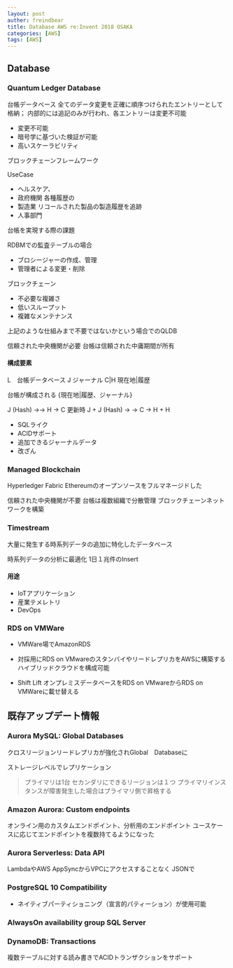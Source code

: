 ```yaml
---
layout: post
auther: freindbear
title: Database AWS re:Invent 2018 OSAKA
categories: [AWS]
tags: [AWS]
---
```


## Database
### Quantum Ledger Database
台帳データベース
全てのデータ変更を正確に順序つけられたエントリーとして格納；
内部的には追記のみが行われ、各エントリーは変更不可能

* 変更不可能
* 暗号学に基づいた検証が可能
* 高いスケーラビリティ

ブロックチェーンフレームワーク

UseCase
* ヘルスケア、
* 政府機関
  各種履歴の
* 製造業
  リコールされた製品の製造履歴を追跡
* 人事部門

台帳を実現する際の課題

RDBMでの監査テーブルの場合
* ブロシージャーの作成、管理
* 管理者による変更・削除

ブロックチェーン
* 不必要な複雑さ
* 低いスループット
* 複雑なメンテナンス

上記のような仕組みまで不要ではないかという場合でのQLDB

信頼された中央機関が必要
台帳は信頼された中庸期間が所有

#### 構成要素
L　台帳データベース
J ジャーナル
C|H 現在地|履歴

台帳が構成される {現在地|履歴、ジャーナル}

J (Hash) ->-> H -> C
更新時
J + J (Hash) -> -> C -> H + H

* SQLライク
* ACIDサポート
* 追加できるジャーナルデータ
* 改ざん

### Managed Blockchain
Hyperledger Fabric Ethereumのオープンソースをフルマネージドした

信頼された中央機関が不要
台帳は複数組織で分散管理
ブロックチェーンネットワークを構築


### Timestream

大量に発生する時系列データの追加に特化したデータベース

時系列データの分析に最適化
1日１兆件のInsert

#### 用途
* IoTアプリケーション
* 産業テメレトリ
 　
* DevOps
 
### RDS on VMWare
* VMWare場でAmazonRDS
* 対採用にRDS on VMwareのスタンバイやリードレプリカをAWSに構築するハイブリッドクラウドを構成可能

* Shift Lift オンプレミスデータベースをRDS on VMwareからRDS on VMWareに載せ替える

## 既存アップデート情報

### Aurora MySQL: Global Databases
クロスリージョンリードレプリカが強化されGlobal　Databaseに

ストレージレベルでレプリケーション

>  プライマリは1台
>  セカンダリにできるリージョンは１つ
>  プライマリインスタンスが障害発生した場合はプライマリ側で昇格する
>  
### Amazon Aurora: Custom endpoints
オンライン用のカスタムエンドポイント、分析用のエンドポイント
ユースケースに応じてエンドポイントを複数持てるようになった

### Aurora Serverless: Data API
LambdaやAWS AppSyncからVPCにアクセスすることなく JSONで

### PostgreSQL 10 Compatibility
* ネイティブパーティショニング（宣言的パティーション）が使用可能

### AlwaysOn availability group SQL Server

### DynamoDB: Transactions
複数テーブルに対する読み書きでACIDトランザクションをサポート



